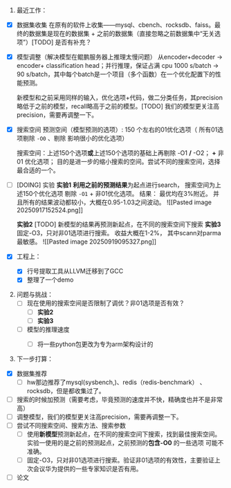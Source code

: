1. 最近工作：
- [x] 数据集收集
	在原有的软件上收集——mysql、cbench、rocksdb、faiss。最终的数据集是现在的数据集 + 之前的数据集（直接忽略之前数据集中“无关选项”）[TODO] 是否有补充？
	
- [x] 模型调整（解决模型在鲲鹏服务器上推理太慢问题）
	从encoder+decoder -> encoder+ classification head；并行推理，保证占满 cpu 1000 s/batch -> 90 s/batch，其中每个batch是一个项目（多个函数）在一个优化配置下的性能预测。
	
	新模型和之前采用同样的输入，优化选项+代码，做二分类任务，其precision略低于之前的模型，recall略高于之前的模型。[TODO] 我们的模型更关注高precision，需要再调整一下。
	
- [x] 搜索空间
	预测空间（模型预测的选项）:   150 个左右的01优化选项（	所有01选项剔除 `-O0` 、剔除 影响很小的优化选项）
	
	搜索空间：上述150个选项**或**上述150个选项的基础上再剔除 -O1 **/** -O2；  **+**   非 01 优化选项； 目的是进一步的缩小搜索的空间。尝试不同的搜索空间，选择最合适的一个。

- [ ] [DOING] 实验
	**实验1**  **利用之前的预测结果**为起点进行search， 搜索空间为上述150个优化选项 剔除 `-O1` +  非01优化选项。 结果： 最优均在3%附近。 并且所有的结果波动都较小，大概在0.95-1.03之间波动。
		![[Pasted image 20250917152524.png]]
	
	**实验2**  [TODO] 新模型的结果再预测新起点，在不同的搜索空间下搜索
	**实验3** 固定-O3，只对非01选项进行搜索。 收益大概在1-2%， 其中scann对parma最敏感。
	![[Pasted image 20250919095327.png]]

- [x] 工程上：
	- [x] 行号提取工具从LLVM迁移到了GCC
	- [x] 整理了一个demo
	
2. 问题与挑战：
	- [ ] 现在使用的搜索空间是否限制了调优？非01选项是否有效？
		- [ ] **实验2** 
		- [ ] **实验3**
	- [ ] 模型的推理速度
		- [ ] 将一些python包更改为专为arm架构设计的


3. 下一步打算：
- [x] 数据集推荐
	- [ ] hw那边推荐了mysql(sysbench,)、redis（redis-benchmark） 、rocksdb，但是都收集过了。
- [ ] 搜索的时候加预测（需要考虑，毕竟预测的速度并不快，精确度也并不是非常高）
- [ ] 调整模型，我们的模型更关注高precision，需要再调整一下。
- [ ] 尝试不同搜索空间、搜索方法、搜索参数
	- [ ] 使用**新模型**预测新起点，在不同的搜索空间下搜索，找到最佳搜索空间。实验一使用的是之前的预测起点，之前预测的**包含-O0** 的一些选项 可能不准确。
	- [ ] 固定-O3，只对非01选项进行搜索。验证非01选项的有效性，主要验证上次会议华为提供的一些专家知识是否有用。
- [ ] 论文